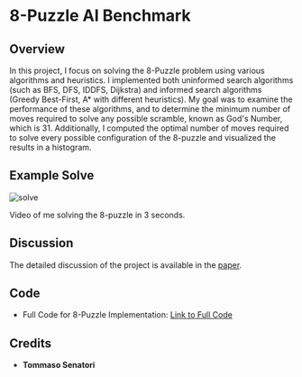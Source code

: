 # 8-Puzzle AI Benchmark

## Overview
In this project, I focus on solving the 8-Puzzle problem using various algorithms and heuristics. I implemented both uninformed search algorithms (such as BFS, DFS, IDDFS, Dijkstra) and informed search algorithms (Greedy Best-First, A* with different heuristics). My goal was to examine the performance of these algorithms, and to determine the minimum number of moves required to solve any possible scramble, known as God's Number, which is 31. Additionally, I computed the optimal number of moves required to solve every possible configuration of the 8-puzzle and visualized the results in a histogram.

## Example Solve
![solve](https://github.com/user-attachments/assets/5637bcf0-547a-47bd-9154-c3507ce5ab16)

Video of me solving the 8-puzzle in 3 seconds.

## Discussion
The detailed discussion of the project is available in the [paper](8_puzzle.pdf).

## Code
- Full Code for 8-Puzzle Implementation:  [Link to Full Code](8puzzle_Code.ipynb)

## Credits
- **Tommaso Senatori**
